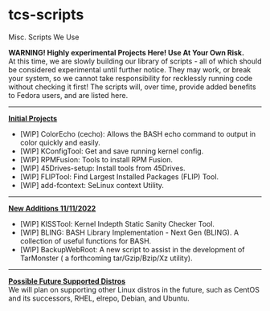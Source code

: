 # tcs-scripts
Misc. Scripts We Use

<div id="warning">
<b>WARNING!  Highly experimental Projects Here!  Use At Your Own Risk.</b><br>
At this time, we are slowly building our library of scripts - all of which should be considered experimental until further notice.
They may work, or break your system, so we cannot take responsibility for recklessly running code without checking it first!
The scripts will, over time, provide added benefits to Fedora users, and are listed here.
</div>
<hr>
<div id="initial-projects">
<b><u>Initial Projects</u></b><br>
<ul>
<li> [WIP] ColorEcho (cecho):  Allows the BASH echo command to output in color quickly and easily. </li>
<li> [WIP] KConfigTool:        Get and save running kernel config.             </li>
<li> [WIP] RPMFusion:          Tools to install RPM Fusion.                    </li>
<li> [WIP] 45Drives-setup:     Install tools from 45Drives.                    </li>
<li> [WIP] FLIPTool:           Find Largest Installed Packages (FLIP) Tool.    </li>
<li> [WIP] add-fcontext:       SeLinux context Utility.                        </li>
<ul>
</div>
<hr>
<div id="new-additions-1">
<b><u>New Additions 11/11/2022</u></b><br>
<ul>
<li> [WIP] KISSTool:           Kernel Indepth Static Sanity Checker Tool.   </li>
<li> [WIP] BLING:              BASH Library Implementation - Next Gen (BLING).  A collection of useful functions for BASH.          </li>
<li> [WIP] BackupWebRoot:      A new script to assist in the development of TarMonster ( a forthcoming tar/Gzip/Bzip/Xz utility).   </li>
</ul>
</div>
<hr>
<div id="future">
<b><u>Possible Future Supported Distros</u></b><br>
We will plan on supporting other Linux distros in the future, such as CentOS and its successors, RHEL, elrepo, Debian, and Ubuntu.  
</div>
